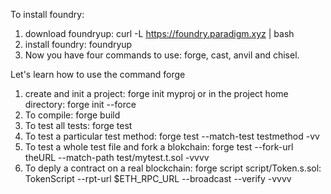 To install foundry: 

1. download foundryup:
    curl -L https://foundry.paradigm.xyz | bash
2.  install foundry:
    foundryup
3. Now you have four commands to use: forge, cast, anvil and chisel.

Let's learn how to use the command forge

1. create and init a project:
   forge init myproj
   or
   in the project home directory: forge init --force
2. To compile: forge build
3. To test all tests: forge test
4. To test a particular test method: forge test --match-test testmethod -vv
5. To test a whole test file and fork a blokchain: forge test --fork-url theURL --match-path test/mytest.t.sol -vvvv
6. To deply a contract on a real blockchain: forge script script/Token.s.sol: TokenScript --rpt-url $ETH_RPC_URL --broadcast --verify -vvvv
   
